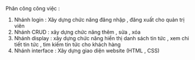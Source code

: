 Phân công công việc :
1. Nhánh login : Xây dựng chức năng đăng nhập , đăng xuất cho quản trị viên
2. Nhánh CRUD : xây dựng chức năng thêm , sửa , xóa
3. Nhánh display : xây dựng chức năng hiển thị danh sách tin tức , xem chi tiết tin tức , tìm kiếm tin tức cho khách hàng
4. Nhánh interface : Xây dựng giao diện website (HTML , CSS)
